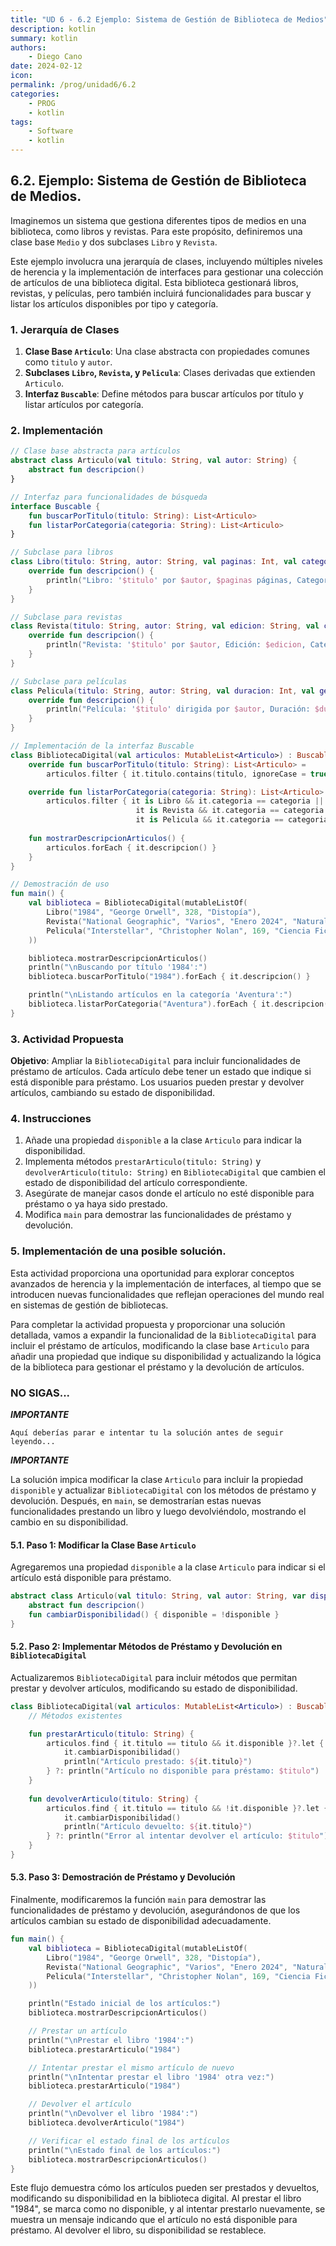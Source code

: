 ```yaml
---
title: "UD 6 - 6.2 Ejemplo: Sistema de Gestión de Biblioteca de Medios"
description: kotlin
summary: kotlin
authors:
    - Diego Cano
date: 2024-02-12
icon:   
permalink: /prog/unidad6/6.2
categories:
    - PROG
    - kotlin
tags:
    - Software
    - kotlin
---
```

## 6.2. Ejemplo: Sistema de Gestión de Biblioteca de Medios.

Imaginemos un sistema que gestiona diferentes tipos de medios en una biblioteca, como libros y revistas. Para este propósito, definiremos una clase base `Medio` y dos subclases `Libro` y `Revista`.

Este ejemplo involucra una jerarquía de clases, incluyendo múltiples niveles de herencia y la implementación de interfaces para gestionar una colección de artículos de una biblioteca digital. 
Esta biblioteca gestionará libros, revistas, y películas, pero también incluirá funcionalidades para buscar y listar los artículos disponibles por tipo y categoría.

### 1. Jerarquía de Clases

1. **Clase Base `Articulo`**: Una clase abstracta con propiedades comunes como `titulo` y `autor`.
2. **Subclases `Libro`, `Revista`, y `Pelicula`**: Clases derivadas que extienden `Articulo`.
3. **Interfaz `Buscable`**: Define métodos para buscar artículos por título y listar artículos por categoría.

### 2. Implementación

```kotlin
// Clase base abstracta para artículos
abstract class Articulo(val titulo: String, val autor: String) {
    abstract fun descripcion()
}

// Interfaz para funcionalidades de búsqueda
interface Buscable {
    fun buscarPorTitulo(titulo: String): List<Articulo>
    fun listarPorCategoria(categoria: String): List<Articulo>
}

// Subclase para libros
class Libro(titulo: String, autor: String, val paginas: Int, val categoria: String) : Articulo(titulo, autor) {
    override fun descripcion() {
        println("Libro: '$titulo' por $autor, $paginas páginas, Categoría: $categoria")
    }
}

// Subclase para revistas
class Revista(titulo: String, autor: String, val edicion: String, val categoria: String) : Articulo(titulo, autor) {
    override fun descripcion() {
        println("Revista: '$titulo' por $autor, Edición: $edicion, Categoría: $categoria")
    }
}

// Subclase para películas
class Pelicula(titulo: String, autor: String, val duracion: Int, val genero: String, val categoria: String) : Articulo(titulo, autor) {
    override fun descripcion() {
        println("Película: '$titulo' dirigida por $autor, Duración: $duracion minutos, Género: $genero, Categoría: $categoria")
    }
}

// Implementación de la interfaz Buscable
class BibliotecaDigital(val articulos: MutableList<Articulo>) : Buscable {
    override fun buscarPorTitulo(titulo: String): List<Articulo> =
        articulos.filter { it.titulo.contains(titulo, ignoreCase = true) }

    override fun listarPorCategoria(categoria: String): List<Articulo> =
        articulos.filter { it is Libro && it.categoria == categoria || 
                            it is Revista && it.categoria == categoria || 
                            it is Pelicula && it.categoria == categoria }
    
    fun mostrarDescripcionArticulos() {
        articulos.forEach { it.descripcion() }
    }
}

// Demostración de uso
fun main() {
    val biblioteca = BibliotecaDigital(mutableListOf(
        Libro("1984", "George Orwell", 328, "Distopía"),
        Revista("National Geographic", "Varios", "Enero 2024", "Naturaleza"),
        Pelicula("Interstellar", "Christopher Nolan", 169, "Ciencia Ficción", "Aventura")
    ))

    biblioteca.mostrarDescripcionArticulos()
    println("\nBuscando por título '1984':")
    biblioteca.buscarPorTitulo("1984").forEach { it.descripcion() }

    println("\nListando artículos en la categoría 'Aventura':")
    biblioteca.listarPorCategoria("Aventura").forEach { it.descripcion() }
}
```

### 3. Actividad Propuesta

**Objetivo**: Ampliar la `BibliotecaDigital` para incluir funcionalidades de préstamo de artículos. Cada artículo debe tener un estado que indique si está disponible para préstamo. 
Los usuarios pueden prestar y devolver artículos, cambiando su estado de disponibilidad.

### 4. Instrucciones

1. Añade una propiedad `disponible` a la clase `Articulo` para indicar la disponibilidad.
2. Implementa métodos `prestarArticulo(titulo: String)` y `devolverArticulo(titulo: String)` en `BibliotecaDigital` que cambien el estado de disponibilidad del artículo correspondiente.
3. Asegúrate de manejar casos donde el artículo no esté disponible para préstamo o ya haya sido prestado.
4. Modifica `main` para demostrar las funcionalidades de préstamo y devolución.

### 5. Implementación de una posible solución.

Esta actividad proporciona una oportunidad para explorar conceptos avanzados de herencia y la implementación de interfaces, al tiempo que se introducen nuevas funcionalidades que reflejan 
operaciones del mundo real en sistemas de gestión de bibliotecas.

Para completar la actividad propuesta y proporcionar una solución detallada, vamos a expandir la funcionalidad de la `BibliotecaDigital` para incluir el préstamo de artículos,
modificando la clase base `Articulo` para añadir una propiedad que indique su disponibilidad y actualizando la lógica de la biblioteca para gestionar el préstamo y la devolución de artículos.

### NO SIGAS...

***IMPORTANTE***

```
Aquí deberías parar e intentar tu la solución antes de seguir leyendo...
```

***IMPORTANTE***


La solución impica modificar la clase `Articulo` para incluir la propiedad `disponible` y actualizar `BibliotecaDigital` con los métodos de préstamo y devolución. 
Después, en `main`, se demostrarían estas nuevas funcionalidades prestando un libro y luego devolviéndolo, mostrando el cambio en su disponibilidad.


#### 5.1. Paso 1: Modificar la Clase Base `Articulo`

Agregaremos una propiedad `disponible` a la clase `Articulo` para indicar si el artículo está disponible para préstamo.

```kotlin
abstract class Articulo(val titulo: String, val autor: String, var disponible: Boolean = true) {
    abstract fun descripcion()
    fun cambiarDisponibilidad() { disponible = !disponible }
}
```

#### 5.2. Paso 2: Implementar Métodos de Préstamo y Devolución en `BibliotecaDigital`

Actualizaremos `BibliotecaDigital` para incluir métodos que permitan prestar y devolver artículos, modificando su estado de disponibilidad.

```kotlin
class BibliotecaDigital(val articulos: MutableList<Articulo>) : Buscable {
    // Métodos existentes

    fun prestarArticulo(titulo: String) {
        articulos.find { it.titulo == titulo && it.disponible }?.let {
            it.cambiarDisponibilidad()
            println("Artículo prestado: ${it.titulo}")
        } ?: println("Artículo no disponible para préstamo: $titulo")
    }
 
    fun devolverArticulo(titulo: String) {
        articulos.find { it.titulo == titulo && !it.disponible }?.let {
            it.cambiarDisponibilidad()
            println("Artículo devuelto: ${it.titulo}")
        } ?: println("Error al intentar devolver el artículo: $titulo")
    }
}
```

#### 5.3. Paso 3: Demostración de Préstamo y Devolución

Finalmente, modificaremos la función `main` para demostrar las funcionalidades de préstamo y devolución, asegurándonos de que los artículos cambian su estado de disponibilidad adecuadamente.

```kotlin
fun main() {
    val biblioteca = BibliotecaDigital(mutableListOf(
        Libro("1984", "George Orwell", 328, "Distopía"),
        Revista("National Geographic", "Varios", "Enero 2024", "Naturaleza"),
        Pelicula("Interstellar", "Christopher Nolan", 169, "Ciencia Ficción", "Aventura")
    ))

    println("Estado inicial de los artículos:")
    biblioteca.mostrarDescripcionArticulos()

    // Prestar un artículo
    println("\nPrestar el libro '1984':")
    biblioteca.prestarArticulo("1984")

    // Intentar prestar el mismo artículo de nuevo
    println("\nIntentar prestar el libro '1984' otra vez:")
    biblioteca.prestarArticulo("1984")

    // Devolver el artículo
    println("\nDevolver el libro '1984':")
    biblioteca.devolverArticulo("1984")

    // Verificar el estado final de los artículos
    println("\nEstado final de los artículos:")
    biblioteca.mostrarDescripcionArticulos()
}
```

Este flujo demuestra cómo los artículos pueden ser prestados y devueltos, modificando su disponibilidad en la biblioteca digital. Al prestar el libro "1984", se marca como no disponible, y al intentar 
prestarlo nuevamente, se muestra un mensaje indicando que el artículo no está disponible para préstamo. Al devolver el libro, su disponibilidad se restablece.
